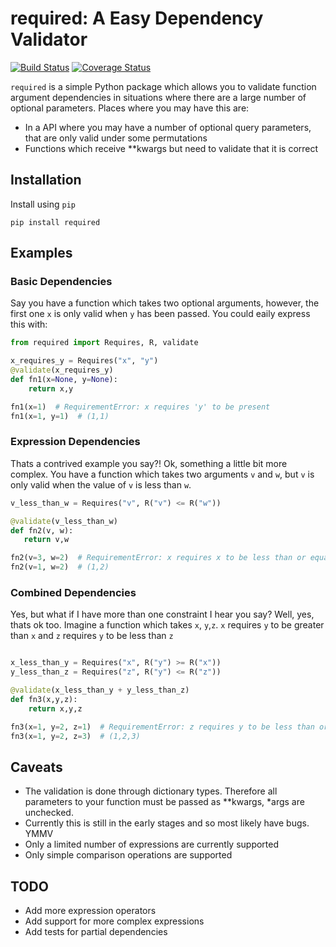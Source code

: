 required: A Easy Dependency Validator 
=====================================

[![Build Status](https://travis-ci.org/shezadkhan137/required.svg?branch=master)](https://travis-ci.org/shezadkhan137/required) [![Coverage Status](https://coveralls.io/repos/github/shezadkhan137/required/badge.svg?branch=master)](https://coveralls.io/github/shezadkhan137/required?branch=master)

`required` is a simple Python package which allows you to validate function argument dependencies in situations where there are a large number of optional parameters. Places where you may have this are:

* In a API where you may have a number of optional query parameters, that are only valid under some permutations 
* Functions which receive **kwargs but need to validate that it is correct 

## Installation

Install using `pip`

```
pip install required
```

## Examples

### Basic Dependencies

Say you have a function which takes two optional arguments, however, the first one `x` is only valid when `y` has been passed. You could eaily express this with:

```python
from required import Requires, R, validate

x_requires_y = Requires("x", "y")
@validate(x_requires_y)
def fn1(x=None, y=None):
    return x,y

fn1(x=1)  # RequirementError: x requires 'y' to be present
fn1(x=1, y=1)  # (1,1)
```

### Expression Dependencies

Thats a contrived example you say?! Ok, something a little bit more complex. 
You have a function which takes two arguments `v` and `w`, but `v` is only valid when the value of `v` is less than `w`.

```python
v_less_than_w = Requires("v", R("v") <= R("w"))

@validate(v_less_than_w)
def fn2(v, w):
   return v,w

fn2(v=3, w=2)  # RequirementError: x requires x to be less than or equal to y
fn2(v=1, w=2)  # (1,2)
```

### Combined Dependencies 
Yes, but what if I have more than one constraint I hear you say? Well, yes, thats ok too. 
Imagine a function which takes `x`, `y`,`z`. `x` requires `y` to be greater than `x` and `z` requires `y` to be less than `z`

```python

x_less_than_y = Requires("x", R("y") >= R("x"))
y_less_than_z = Requires("z", R("y") <= R("z"))

@validate(x_less_than_y + y_less_than_z)
def fn3(x,y,z):
    return x,y,z

fn3(x=1, y=2, z=1)  # RequirementError: z requires y to be less than or equal to z
fn3(x=1, y=2, z=3)  # (1,2,3)
```

## Caveats

* The validation is done through dictionary types. Therefore all parameters to your function
must be passed as **kwargs, *args are unchecked.
* Currently this is still in the early stages and so most likely have bugs. YMMV
* Only a limited number of expressions are currently supported
* Only simple comparison operations are supported

## TODO

* Add more expression operators
* Add support for more complex expressions
* Add tests for partial dependencies
